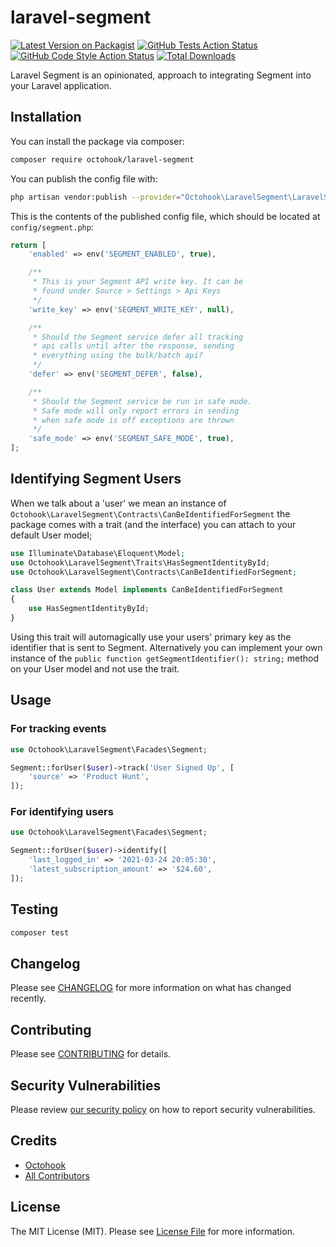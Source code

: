 # laravel-segment

[![Latest Version on Packagist](https://img.shields.io/packagist/v/octohook/laravel-segment.svg?style=flat-square)](https://packagist.org/packages/octohook/laravel-segment)
[![GitHub Tests Action Status](https://img.shields.io/github/workflow/status/octohook/laravel-segment/run-tests?label=tests)](https://github.com/octohook/laravel-segment/actions?query=workflow%3ATests+branch%3Amaster)
[![GitHub Code Style Action Status](https://img.shields.io/github/workflow/status/octohook/laravel-segment/Check%20&%20fix%20styling?label=code%20style)](https://github.com/octohook/laravel-segment/actions?query=workflow%3A"Check+%26+fix+styling"+branch%3Amaster)
[![Total Downloads](https://img.shields.io/packagist/dt/octohook/laravel-segment.svg?style=flat-square)](https://packagist.org/packages/octohook/laravel-segment)


Laravel Segment is an opinionated, approach to integrating Segment into your Laravel application.


## Installation

You can install the package via composer:

```bash
composer require octohook/laravel-segment
```


You can publish the config file with:
```bash
php artisan vendor:publish --provider="Octohook\LaravelSegment\LaravelSegmentServiceProvider"
```

This is the contents of the published config file, which should be located at `config/segment.php`:

```php
return [
    'enabled' => env('SEGMENT_ENABLED', true),

    /**
     * This is your Segment API write key. It can be
     * found under Source > Settings > Api Keys
     */
    'write_key' => env('SEGMENT_WRITE_KEY', null),

    /**
     * Should the Segment service defer all tracking
     * api calls until after the response, sending
     * everything using the bulk/batch api?
     */
    'defer' => env('SEGMENT_DEFER', false),

    /**
     * Should the Segment service be run in safe mode.
     * Safe mode will only report errors in sending
     * when safe mode is off exceptions are thrown
     */
    'safe_mode' => env('SEGMENT_SAFE_MODE', true),
];
```

## Identifying Segment Users

When we talk about a 'user' we mean an instance of `Octohook\LaravelSegment\Contracts\CanBeIdentifiedForSegment`
the package comes with a trait (and the interface) you can attach to your default User model;

```php
use Illuminate\Database\Eloquent\Model;
use Octohook\LaravelSegment\Traits\HasSegmentIdentityById;
use Octohook\LaravelSegment\Contracts\CanBeIdentifiedForSegment;

class User extends Model implements CanBeIdentifiedForSegment
{
    use HasSegmentIdentityById;
}
```

Using this trait will automagically use your users' primary key as the identifier
that is sent to Segment. Alternatively you can implement your own instance of the
`public function getSegmentIdentifier(): string;` method on your User model and not
use the trait.

## Usage

### For tracking events
```php
use Octohook\LaravelSegment\Facades\Segment;

Segment::forUser($user)->track('User Signed Up', [
    'source' => 'Product Hunt',
]);
```

### For identifying users
```php
use Octohook\LaravelSegment\Facades\Segment;

Segment::forUser($user)->identify([
    'last_logged_in' => '2021-03-24 20:05:30',
    'latest_subscription_amount' => '$24.60',
]);
```

## Testing

```bash
composer test
```

## Changelog

Please see [CHANGELOG](CHANGELOG.md) for more information on what has changed recently.

## Contributing

Please see [CONTRIBUTING](.github/CONTRIBUTING.md) for details.

## Security Vulnerabilities

Please review [our security policy](../../security/policy) on how to report security vulnerabilities.

## Credits

- [Octohook](https://github.com/Octohook)
- [All Contributors](../../contributors)

## License

The MIT License (MIT). Please see [License File](LICENSE.md) for more information.
